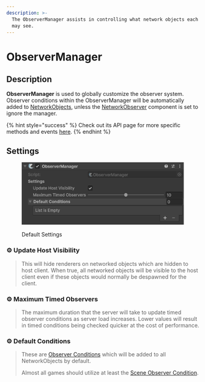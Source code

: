 ```yaml
---
description: >-
  The ObserverManager assists in controlling what network objects each client
  may see.
---
```


# ObserverManager

## Description <a href="#server-and-host" id="server-and-host"></a>

**ObserverManager** is used to globally customize the observer system. Observer conditions within the ObserverManager will be automatically added to [NetworkObjects](../../../../guides/features/networked-gameobjects-and-scripts/networkobjects/), unless the [NetworkObserver](../../network-observer.md) component is set to ignore the manager.

{% hint style="success" %}
Check out its API page for more specific methods and events [here](https://firstgeargames.com/FishNet/api/api/FishNet.Managing.Observing.ObserverManager.html).
{% endhint %}

## Settings <a href="#server-and-host" id="server-and-host"></a>

<div align="left"><figure><img src="../../../../.gitbook/assets/observer-manager-component.png" alt=""><figcaption><p>Default Settings</p></figcaption></figure></div>

### :gear:  **Update Host Visibility**

> This will hide renderers on networked objects which are hidden to host client. When true, all networked objects will be visible to the host client even if these objects would normally be despawned for the client.

### :gear:  **Maximum Timed Observers**

> The maximum duration that the server will take to update timed observer conditions as server load increases. Lower values will result in timed conditions being checked quicker at the cost of performance.

### :gear:  **Default Conditions**

> These are [Observer Conditions](../../../scriptableobjects/observerconditions/) which will be added to all NetworkObjects by default.
>
> Almost all games should utilize at least the [Scene Observer Condition](../../../scriptableobjects/observerconditions/scenecondition.md).
